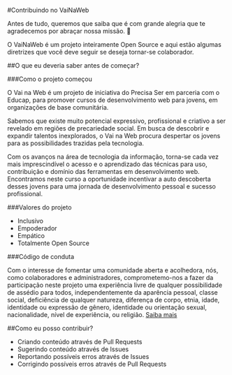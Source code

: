 #Contribuindo no VaiNaWeb

Antes de tudo, queremos que saiba que é com grande alegria que te agradecemos por abraçar nossa missão. :tada:

O VaiNaWeb é um projeto inteiramente Open Source e aqui estão algumas diretrizes que você deve seguir se deseja tornar-se colaborador.

##O que eu deveria saber antes de começar?

###Como o projeto começou

O Vai na Web é um projeto de iniciativa do Precisa Ser em parceria com o Educap, para promover cursos de desenvolvimento web para jovens, em organizações de base comunitária.

Sabemos que existe muito potencial expressivo, profissional e criativo a ser revelado em regiões de precariedade social. Em busca de descobrir e expandir talentos inexplorados, o Vai na Web procura despertar os jovens para as possibilidades trazidas pela tecnologia. 

Com os avanços na área de tecnologia da informação, torna-se cada vez mais imprescindível o acesso e o aprendizado das técnicas para uso, contribuição e domínio das ferramentas em desenvolvimento web. Encontramos neste curso a oportunidade incentivar a auto descoberta desses jovens para uma jornada de desenvolvimento pessoal e sucesso profissional.

###Valores do projeto

* Inclusivo
* Empoderador
* Empático
* Totalmente Open Source

###Código de conduta

Com o interesse de fomentar uma comunidade aberta e acolhedora, nós, como colaboradores e administradores, comprometemo-nos a fazer da participação neste projeto uma experiência livre de qualquer possibilidade de assédio para todos, independentemente da aparência pessoal, classe social, deficiência de qualquer natureza, diferença de corpo, etnia, idade, identidade ou expressão de gênero, identidade ou orientação sexual, nacionalidade, nível de experiência, ou religião. [Saiba mais](CODE_OF_CONDUCT.md)

##Como eu posso contribuir?

* Criando conteúdo através de Pull Requests
* Sugerindo conteúdo através de Issues
* Reportando possíveis erros através de Issues
* Corrigindo possíveis erros através de Pull Requests
